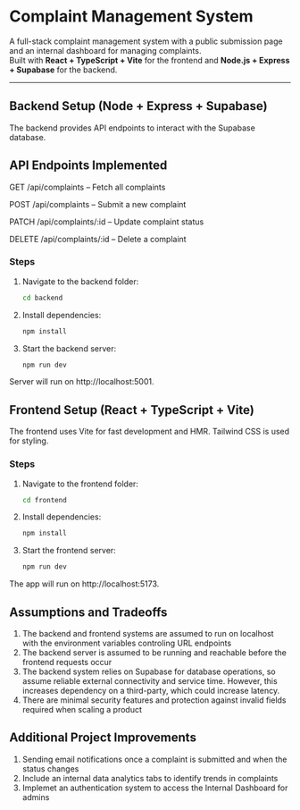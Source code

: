 # Complaint Management System

A full-stack complaint management system with a public submission page and an internal dashboard for managing complaints.  
Built with **React + TypeScript + Vite** for the frontend and **Node.js + Express + Supabase** for the backend.

---

## Backend Setup (Node + Express + Supabase)

The backend provides API endpoints to interact with the Supabase database.

## API Endpoints Implemented 

GET /api/complaints – Fetch all complaints

POST /api/complaints – Submit a new complaint

PATCH /api/complaints/:id – Update complaint status

DELETE /api/complaints/:id – Delete a complaint

### Steps 
1. Navigate to the backend folder:
   ```bash
   cd backend
2. Install dependencies:
   ```bash
   npm install
3. Start the backend server:
   ```bash
   npm run dev
Server will run on http://localhost:5001.

## Frontend Setup (React + TypeScript + Vite)

The frontend uses Vite for fast development and HMR. Tailwind CSS is used for styling.

### Steps

1. Navigate to the frontend folder:
   ```bash
   cd frontend
2. Install dependencies:
   ```bash
   npm install
3. Start the frontend server:
   ```bash
   npm run dev
The app will run on http://localhost:5173.

## Assumptions and Tradeoffs 
1. The backend and frontend systems are assumed to run on localhost with the environment variables controling URL endpoints
2. The backend server is assumed to be running and reachable before the frontend requests occur
3. The backend system relies on Supabase for database operations, so assume reliable external connectivity and service time. However, this increases dependency on a third-party, which could increase latency.
4. There are minimal security features and protection against invalid fields required when scaling a product


## Additional Project Improvements
1. Sending email notifications once a complaint is submitted and when the status changes
2. Include an internal data analytics tabs to identify trends in complaints
3. Implemet an authentication system to access the Internal Dashboard for admins

